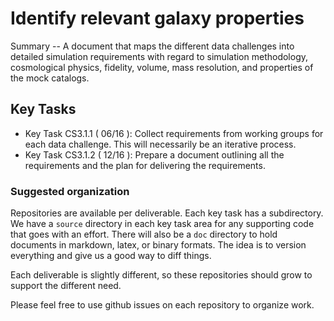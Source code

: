 #  Identify relevant galaxy properties

Summary -- A document that maps the different data challenges into detailed simulation requirements with
regard to simulation methodology, cosmological physics, fidelity, volume, mass resolution, and properties of
the mock catalogs.

## Key Tasks
* Key Task CS3.1.1 ( 06/16 ): Collect requirements from working groups for each data challenge. This will
necessarily be an iterative process.
* Key Task CS3.1.2 ( 12/16 ): Prepare a document outlining all the requirements and the plan for delivering the
requirements.

### Suggested organization
Repositories are available per deliverable.  Each key task has a subdirectory.
We have a `source` directory in each key task area for any supporting
code that goes with an effort.  There will also be a `doc` directory to hold documents in markdown,
latex, or binary formats.  The idea is to version everything and give us a good way to diff things.

Each deliverable is slightly different, so these repositories should grow to support the different need.

Please feel free to use github issues on each repository to organize work.
